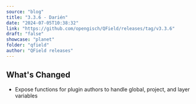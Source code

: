 ```yaml
---
source: "blog"
title: "3.3.6 - Darién"
date: "2024-07-05T10:38:32"
link: "https://github.com/opengisch/QField/releases/tag/v3.3.6"
draft: "false"
showcase: "planet"
folder: "qfield"
author: "QField releases"
---
```


<h2>What's Changed</h2>
<ul>
<li>Expose functions for plugin authors to handle global, project, and layer variables</li>
</ul>
